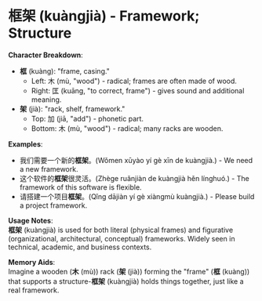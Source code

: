 # **框架 (kuàngjià) - Framework; Structure**

**Character Breakdown**:  
- **框** (kuàng): "frame, casing."
  - Left: 木 (mù, "wood") - radical; frames are often made of wood.
  - Right: 匡 (kuāng, "to correct, frame") - gives sound and additional meaning.  
- **架** (jià): "rack, shelf, framework."
  - Top: 加 (jiā, "add") - phonetic part.
  - Bottom: 木 (mù, "wood") - radical; many racks are wooden.

**Examples**:  
- 我们需要一个新的**框架**。(Wǒmen xūyào yí gè xīn de kuàngjià.) - We need a new framework.  
- 这个软件的**框架**很灵活。(Zhège ruǎnjiàn de kuàngjià hěn línghuó.) - The framework of this software is flexible.  
- 请搭建一个项目**框架**。(Qǐng dājiàn yí gè xiàngmù kuàngjià.) - Please build a project framework.

**Usage Notes**:  
**框架** (kuàngjià) is used for both literal (physical frames) and figurative (organizational, architectural, conceptual) frameworks. Widely seen in technical, academic, and business contexts.

**Memory Aids**:  
Imagine a wooden (**木** (mù)) rack (**架** (jià)) forming the "frame" (**框** (kuàng)) that supports a structure-**框架** (kuàngjià) holds things together, just like a real framework.